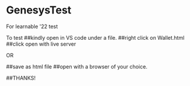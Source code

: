 # GenesysTest

For learnable '22 test

To test
##kindly open in VS code under a file.
##right click on Wallet.html
##click open with live server 

OR

##save as html file
##open with a browser of your choice.


##THANKS!

